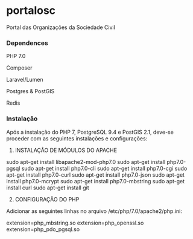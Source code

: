 # portalosc
Portal das Organizações da Sociedade Civil

### Dependences
PHP 7.0 

Composer

Laravel/Lumen

Postgres & PostGIS

Redis

### Instalação
Após a instalação do PHP 7, PostgreSQL 9.4 e PostGIS 2.1, deve-se proceder com as seguintes instalações e configurações:

1. INSTALAÇÃO DE MÓDULOS DO APACHE

sudo apt-get install libapache2-mod-php7.0
sudo apt-get install php7.0-pgsql
sudo apt-get install php7.0-cli 
sudo apt-get install php7.0-cgi
sudo apt-get install php7.0-curl
sudo apt-get install php7.0-json
sudo apt-get install php7.0-mcrypt
sudo apt-get install php7.0-mbstring
sudo apt-get install curl
sudo apt-get install git

2. CONFIGURAÇÃO DO PHP

Adicionar as seguintes linhas no arquivo /etc/php/7.0/apache2/php.ini:

extension=php_mbstring.so
extension=php_openssl.so
extension=php_pdo_pgsql.so
